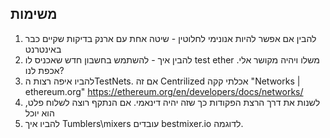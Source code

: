 ## משימות
1. להבין אם אפשר להיות אנונימי לחלוטין - שיטה אחת עם ארנק בדיקות שקיים כבר באינטרנט
2. להבין איך - להשתמש בחשבון חדש שאכניס לו test ether משלו ויהיה מקושר אלי. אכפת לנו?
3. להביו איפה רצות הTestNets. אם זה Centrilized אכלתי קקה
"Networks | ethereum.org" https://ethereum.org/en/developers/docs/networks/
5. לשנות את דרך הרצת הפקודות כך שזה יהיה דינאמי. אם הנתקף רוצה לשלוח פלט, הוא יוכל
7. להביו איך Tumblers\mixers עובדים bestmixer.io לדוגמה.
